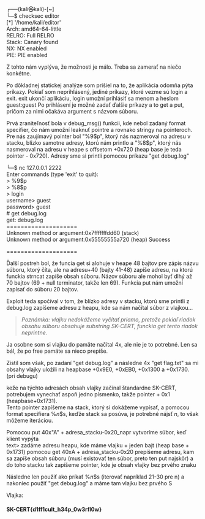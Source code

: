 ┌──(kali㉿kali)-[~]  
└─$ checksec editor  
[*] '/home/kali/editor'  
    Arch:     amd64-64-little  
    RELRO:    Full RELRO  
    Stack:    Canary found  
    NX:       NX enabled  
    PIE:      PIE enabled  

Z tohto nám vyplýva, že možnosti je málo. Treba sa zamerať na niečo konkétne.


Po dôkladnej statickej analýze som prišiel na to, že aplikácia odomňa pýta príkazy. Pokiaľ som neprihlásený, jediné príkazy, ktoré vezme sú login a exit. exit ukončí aplikáciu, login umožní prihlásiť sa menom a heslom guest:guest
Po prihlásení je možné zadať ďalšie príkazy a to get a put, pričom za nimi očakáva argument s názvom súboru.

Prvá zraniteľnosť bola v debug_msg() funkcii, kde nebol zadaný format specifier, čo nám umožní leaknuť pointre a rovnako stringy na pointeroch. Pre nás zaujímavý pointer bol "\%9\$p", ktorý nás nazmeroval na adresu v stacku, blízko samotne adresy, ktorú nám printlo a "\%8\$p", ktorý nás nasmeroval na adresu v heape s offsetom +0x720 (heap base je teda pointer - 0x720). Adresy sme si printli pomocou príkazu "get debug.log"

└─$ nc 127.0.0.1 2222  
Enter commands (type 'exit' to quit):  
\> \%9\$p  
\> \%8\$p  
\> login  
username> guest  
password> guest  
\# get debug.log   
get: debug.log  
\====================  
Unknown method or argument:0x7fffffffdd60 (stack)  
Unknown method or argument:0x55555555a720 (heap)
Success  
  
\====================  

Ďalší postreh bol, že funcia get si alohuje v heape 48 bajtov pre zápis názvu súboru, ktorý číta, ale na adresu+40 (bajty 41-48) zapíše adresu, na ktorú funckia strncat zapíše obsah súboru. Názov súboru ale mohol byť dlhý až 70 bajtov (69 + null terminator, takže len 69). Funkcia put nám umožní zapísať do súboru 20 bajtov.

Exploit teda spočíval v tom, že blízko adresy v stacku, ktorú sme printli z debug.log zapíšeme adresu z heapu, kde sa nám načítal súbor z vlajkou...  
>_Poznámka: vlajku nedokážeme vyčítať priamo, pretože pokiaľ riadok obsahu súboru obsahuje substring SK-CERT, funckia get tento riadok neprintne._

Ja osobne som si vlajku do pamäte načítal 4x, ale nie je to potrebné. Len sa bál, že po free pamäte sa nieco prepíše.

Zistil som však, po zadaní "get debug.log" a následne 4x "get flag.txt" sa mi obsahy vlajky uložili na heapbase +0x9E0, +0xEB0, +0x1300 a +0x1730. (pri debugu)

keže na týchto adresách obsah vlajky začínal štandardne SK-CERT, potrebujem vynechať aspoň jedno písmenko, takže pointer + 0x1 (heapbase+0x1731).  
Tento pointer zapíšeme na stack, ktorý si dokážeme vypísať, a pomocou format specifiera \%_n_\$s, keďže stack sa posúva, je potrebné nájsť _n_, to však môžeme iteráciou.

Pomocou put 40x"A" + adresa_stacku-0x20_napr vytvoríme súbor,
keď klient vypýta   
text\> zadáme adresu heapu, kde máme vlajku + jeden bajt (heap base + 0x1731)
pomocou get 40xA + adresa_stacku-0x20 prepíšeme adresu, kam sa zapíše obsah súboru (musí existovať ten súbor, preto ten put najskôr) a do toho stacku tak zapíšeme pointer, kde je obsah vlajky bez prvého znaku

Následne len použiť ako príkať \%_n_\$s (iterovať napríklad 21-30 pre n) a nakoniec použiť "get debug.log" a máme tam vlajku bez prvého S

Vlajka:  
#### SK-CERT{d1ff1cult_h34p_0w3rfl0w}